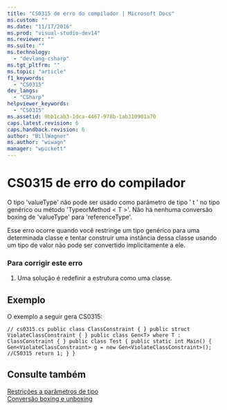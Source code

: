 ```yaml
---
title: "CS0315 de erro do compilador | Microsoft Docs"
ms.custom: ""
ms.date: "11/17/2016"
ms.prod: "visual-studio-dev14"
ms.reviewer: ""
ms.suite: ""
ms.technology: 
  - "devlang-csharp"
ms.tgt_pltfrm: ""
ms.topic: "article"
f1_keywords: 
  - "CS0315"
dev_langs: 
  - "CSharp"
helpviewer_keywords: 
  - "CS0315"
ms.assetid: 9bb1cab3-1dca-4467-978b-1ab310901a70
caps.latest.revision: 6
caps.handback.revision: 6
author: "BillWagner"
ms.author: "wiwagn"
manager: "wpickett"
---
```

# CS0315 de erro do compilador
O tipo 'valueType' não pode ser usado como parâmetro de tipo ' t ' no tipo genérico ou método 'TypeorMethod \< T \>'. Não há nenhuma conversão boxing de 'valueType' para 'referenceType'.  
  
 Esse erro ocorre quando você restringe um tipo genérico para uma determinada classe e tentar construir uma instância dessa classe usando um tipo de valor não pode ser convertido implicitamente a ele.  
  
### Para corrigir este erro  
  
1.  Uma solução é redefinir a estrutura como uma classe.  
  
## Exemplo  
 O exemplo a seguir gera CS0315:  
  
```  
// cs0315.cs public class ClassConstraint { } public struct ViolateClassConstraint { } public class Gen<T> where T : ClassConstraint { } public class Test { public static int Main() { Gen<ViolateClassConstraint> g = new Gen<ViolateClassConstraint>(); //CS0315 return 1; } }  
```  
  
## Consulte também  
 [Restrições a parâmetros de tipo](../../csharp/programming-guide/generics/constraints-on-type-parameters.md)   
 [Conversão boxing e unboxing](../../csharp/programming-guide/types/boxing-and-unboxing.md)